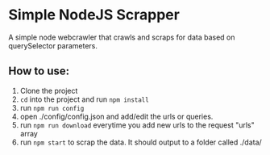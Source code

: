 # Simple NodeJS Scrapper
A simple node webcrawler that crawls and scraps for data based on querySelector parameters.

## How to use:

 1. Clone the project 
 2. `cd` into the project and run `npm install`
 3. run `npm run config`
 4. open ./config/config.json and add/edit the urls or queries.
 5. run `npm run download` everytime you add new urls to the request "urls" array
 6. run `npm start` to scrap the data. It should output to a folder called ./data/